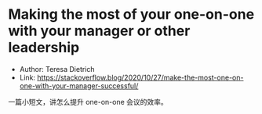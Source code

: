 # Making the most of your one-on-one with your manager or other leadership

* Author: Teresa Dietrich
* Link: https://stackoverflow.blog/2020/10/27/make-the-most-one-on-one-with-your-manager-successful/

一篇小短文，讲怎么提升 one-on-one 会议的效率。
